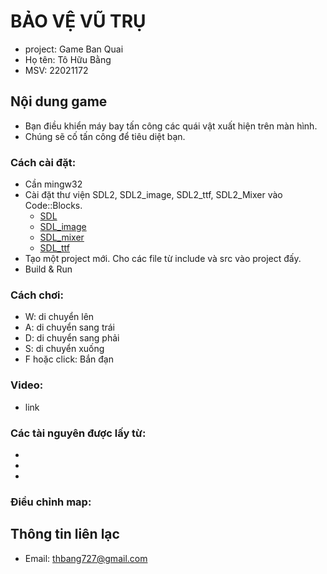 # BẢO VỆ VŨ TRỤ
 - project: Game Ban Quai
 - Họ tên: Tô Hữu Bằng
 - MSV: 22021172

## Nội dung game
- Bạn điều khiển máy bay tấn công các quái vật xuất hiện trên màn hình.
- Chúng sẽ cố tấn công để tiêu diệt bạn.

### Cách cài đặt:
- Cần mingw32
- Cài đặt thư viện SDL2, SDL2_image, SDL2_ttf, SDL2_Mixer vào Code::Blocks.
  + [SDL](https://lazyfoo.net/tutorials/SDL/01_hello_SDL/index.php)
  + [SDL_image](https://lazyfoo.net/tutorials/SDL/06_extension_libraries_and_loading_other_image_formats/index.php)
  + [SDL_mixer](https://lazyfoo.net/tutorials/SDL/21_sound_effects_and_music/index.php)
  + [SDL_ttf](https://lazyfoo.net/tutorials/SDL/16_true_type_fonts/index.php)
- Tạo một project mới. Cho các file từ include và src vào project đấy.
- Build & Run

### Cách chơi:
- W: di chuyển lên
- A: di chuyển sang trái
- D: di chuyển sang phải
- S: di chuyển xuống
- F hoặc click: Bắn đạn

### Video:
- link

### Các tài nguyên được lấy từ:
-
-
-

### Điều chỉnh map:

## Thông tin liên lạc
- Email: thbang727@gmail.com
